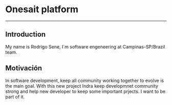 # Onesait platform
---
## Introduction
My name is Rodrigo Sene, I´m software engeneering at Campinas-SP/Brazil team.

## Motivación
In software development, keep all community working together to evolve is the main goal. With this new project Indra keep developmnet community strong and help new developer to keep some important prjects.
I want to be part of it.